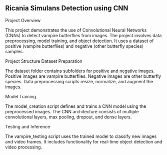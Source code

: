 Ricania Simulans Detection using CNN
-------------------------------------

Project Overview

This project demonstrates the use of Convolutional Neural Networks (CNNs) to detect vampire butterflies from images. The project involves data preprocessing, model training, and object detection. It uses a dataset of positive (vampire butterflies) and negative (other butterfly species) samples.

Project Structure
Dataset Preparation

The dataset folder contains subfolders for positive and negative images.
Positive images are vampire butterflies.
Negative images are other butterfly species.
Data preprocessing scripts resize, normalize, and augment the images.

Model Training

The model_creation script defines and trains a CNN model using the preprocessed images.
The CNN architecture consists of multiple convolutional layers, max pooling, dropout, and dense layers.

Testing and Inference

The vampire_testing script uses the trained model to classify new images and video frames.
It includes functionality for real-time object detection and video processing.

